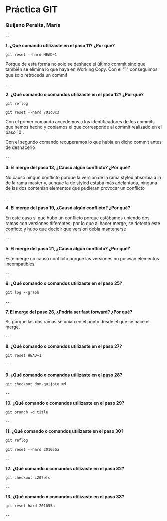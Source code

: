 # Práctica GIT ### Quijano Peralta, María--**1. ¿Qué comando utilizaste en el paso 11? ¿Por qué?**`git reset --hard HEAD~1` Porque de esta forma no solo se deshace el último commit  sino que también se elimina lo que haya en Working Copy. Con el "1" conseguimos que solo retroceda un commit--**2. ¿Qué comando o comandos utilizaste en el paso 12? ¿Por qué?**`git reflog` `git reset --hard 701c0c3` Con el primer comando accedemos a los identificadores de los commits que hemos hecho y copiamos el que corresponde al commit realizado en el paso 10 . Con el segundo comando recuperamos lo que había en dicho commit antes de deshacerlo--**3.  El merge del paso 13, ¿Causó algún conﬂicto? ¿Por qué?**No causó ningún conflicto porque la versión de la rama styled absorbía a la de la rama master  y, aunque la de styled estaba más adelantada, ninguna de las dos contenían elementos que pudieran provocar un conflicto --**4. El merge del paso 19, ¿Causó algún conﬂicto? ¿Por qué?**En este caso si que hubo un conflicto porque estábamos uniendo dos ramas con versiones diferentes, por lo que al hacer merge, se detectó este conficto y hubo que decidir que versión debía mantenerse--**5.  El merge del paso 21, ¿Causó algún conﬂicto? ¿Por qué?**Este merge no causó conflicto porque las versiones no poseían elementos incompatibles. --**6. ¿Qué comando o comandos utilizaste en el paso 25?**`git log --graph`--**7. El merge del paso 26, ¿Podría ser fast forward? ¿Por qué?**Sí, porque las dos ramas se unían en el punto desde el que se hace el merge.--**8.  ¿Qué comando o comandos utilizaste en el paso 27?**`git reset HEAD~1`--**9.  ¿Qué comando o comandos utilizaste en el paso 28?**`git checkout don-quijote.md`--**10.  ¿Qué comando o comandos utilizaste en el paso 29?**`git branch -d title` --**11.  ¿Qué comando o comandos utilizaste en el paso 30?**`git reflog``git reset --hard 201055a`--**12.  ¿Qué comando o comandos utilizaste en el paso 32?**`git checkout c207efc`--**13.  ¿Qué comando o comandos utilizaste en el paso 33?**`git reset hard 201055a` -- 
